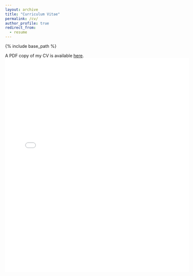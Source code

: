 ```yaml
---
layout: archive
title: "Curriculum Vitae"
permalink: /cv/
author_profile: true
redirect_from:
  - resume
---
```


{% include base_path %}

A PDF copy of my CV is available [here](../files/Keyan_CV.pdf).
<embed src="../files/Keyan_CV.pdf" width="600" height="700" type='application/pdf'>
